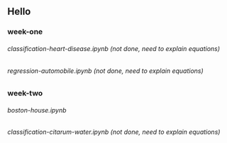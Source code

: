 ## Hello

### week-one
###### classification-heart-disease.ipynb (not done, need to explain equations)
###### regression-automobile.ipynb (not done, need to explain equations)

### week-two
###### boston-house.ipynb
###### classification-citarum-water.ipynb (not done, need to explain equations)
